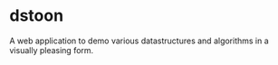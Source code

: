 # dstoon
A web application to demo various datastructures and algorithms in a visually pleasing form.
